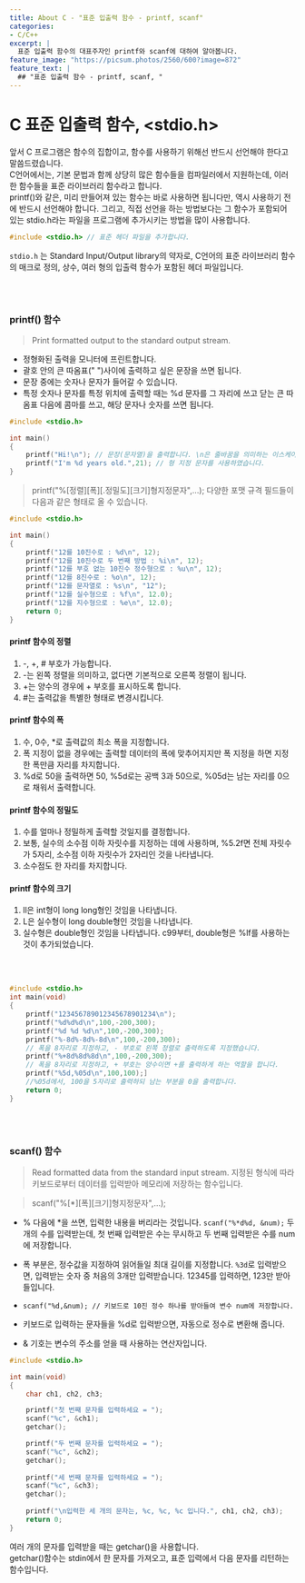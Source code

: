 ```yaml
---
title: About C - "표준 입출력 함수 - printf, scanf"
categories:
- C/C++
excerpt: |
  표준 입출력 함수의 대표주자인 printf와 scanf에 대하여 알아봅니다.
feature_image: "https://picsum.photos/2560/600?image=872"
feature_text: |
  ## "표준 입출력 함수 - printf, scanf, "
---
```

# C 표준 입출력 함수, <stdio.h>
앞서 C 프로그램은 함수의 집합이고, 함수를 사용하기 위해선 반드시 선언해야 한다고 말씀드렸습니다.  
C언어에서는, 기본 문법과 함께 상당히 많은 함수들을 컴파일러에서 지원하는데, 이러한 함수들을 표준 라이브러리 함수라고 합니다.  
printf()와 같은, 미리 만들어져 있는 함수는 바로 사용하면 됩니다만, 역시 사용하기 전에 반드시 선언해야 합니다. 그리고, 직접 선언을 하는 방법보다는 그 함수가 포함되어 있는 stdio.h라는 파일을 프로그램에 추가시키는 방법을 많이 사용합니다.

```c
#include <stdio.h> // 표준 헤더 파일을 추가합니다.
```

```stdio.h``` 는 Standard Input/Output library의 약자로, C언어의 표준 라이브러리 함수의 매크로 정의, 상수, 여러 형의 입출력 함수가 포함된 헤더 파일입니다. 

<br>
<br>

### printf() 함수
>Print formatted output to the standard output stream.

* 정형화된 출력을 모니터에 프린트합니다.
* 괄호 안의 큰 따옴표(" ")사이에 출력하고 싶은 문장을 쓰면 됩니다.
* 문장 중에는 숫자나 문자가 들어갈 수 있습니다.
* 특정 숫자나 문자를 특정 위치에 출력할 때는 %d 문자를 그 자리에 쓰고 닫는 큰 따옴표 다음에 콤마를 쓰고, 해당 문자나 숫자를 쓰면 됩니다.

```c
#include <stdio.h>

int main()
{
    printf("Hi!\n"); // 문장(문자열)을 출력합니다. \n은 줄바꿈을 의미하는 이스케이프 시퀀스입니다.
    printf("I'm %d years old.",21); // 형 지정 문자를 사용하였습니다.
}
```

> printf("%[정렬][폭][.정밀도][크기]형지정문자",…);
다양한 포맷 규격 필드들이 다음과 같은 형태로 올 수 있습니다.

```c
#include <stdio.h>

int main()
{
    printf("12를 10진수로 : %d\n", 12);
    printf("12를 10진수로 두 번째 방법 : %i\n", 12);
    printf("12를 부호 없는 10진수 정수형으로 : %u\n", 12);
    printf("12를 8진수로 : %o\n", 12);
    printf("12를 문자열로 : %s\n", "12");
    printf("12를 실수형으로 : %f\n", 12.0);
    printf("12를 지수형으로 : %e\n", 12.0);
    return 0;
}
```

#### printf 함수의 정렬
1. -, +, # 부호가 가능합니다.
2. -는 왼쪽 정렬을 의미하고, 없다면 기본적으로 오른쪽 정렬이 됩니다.
3. +는 양수의 경우에 + 부호를 표시하도록 합니다.
4. #는 출력값을 특별한 형태로 변경시킵니다.  
  
#### printf 함수의 폭
1. 수, 0수, *로 출력값의 최소 폭을 지정합니다.
2. 폭 지정이 없을 경우에는 출력할 데이터의 폭에 맞추어지지만 폭 지정을 하면 지정한 폭만큼 자리를 차지합니다.
3. %d로 50을 출력하면 50, %5d로는 공백 3과 50으로, %05d는 남는 자리를 0으로 채워서 출력합니다.
  
#### printf 함수의 정밀도
1. 수를 얼마나 정밀하게 출력할 것일지를 결정합니다.
2. 보통, 실수의 소수점 이하 자릿수를 지정하는 데에 사용하며, %5.2f면 전체 자릿수가 5자리, 소수점 이하 자릿수가 2자리인 것을 나타냅니다.
3. 소수점도 한 자리를 차지합니다.
  
#### printf 함수의 크기
1. ll은 int형이 long long형인 것임을 나타냅니다.
2. L은 실수형이 long double형인 것임을 나타냅니다.
3. 실수형은 double형인 것임을 나타냅니다. c99부터, double형은 %lf를 사용하는 것이 추가되었습니다.

<br>
<br>

```c
#include <stdio.h>
int main(void)
{
	printf("123456789012345678901234\n");
	printf("%d%d%d\n",100,-200,300);
	printf("%d %d %d\n",100,-200,300);
	printf("%-8d%-8d%-8d\n",100,-200,300);
	// 폭을 8자리로 지정하고, - 부호로 왼쪽 정렬로 출력하도록 지정했습니다.
	printf("%+8d%8d%8d\n",100,-200,300);
	// 폭을 8자리로 지정하고, + 부호는 양수이면 +를 출력하게 하는 역할을 합니다.
	printf("%5d,%05d\n",100,100);]
	//%05d에서, 100을 5자리로 출력하되 남는 부분을 0을 출력합니다.
	return 0;
}
```

<br>
<br>

### scanf() 함수
>Read formatted data from the standard input stream.
지정된 형식에 따라 키보드로부터 데이터를 입력받아 메모리에 저장하는 함수입니다.
  
>scanf("%[*][폭][크기]형지정문자",…);  
* % 다음에 *을 쓰면, 입력한 내용을 버리라는 것입니다.
```scanf("%*d%d, &num);``` 두 개의 수를 입력받는데, 첫 번째 입력받은 수는 무시하고 두 번째 입력받은 수를 num에 저장합니다.  
* 폭 부분은, 정수값을 지정하여 읽어들일 최대 길이를 지정합니다.
```%3d```로 입력받으면, 입력받는 숫자 중 처음의 3개만 입력받습니다. 12345를 입력하면, 123만 받아들입니다.


* ``` scanf("%d,&num); // 키보드로 10진 정수 하나를 받아들여 변수 num에 저장합니다. ```
* 키보드로 입력하는 문자들을 %d로 입력받으면, 자동으로 정수로 변환해 줍니다.
* & 기호는 변수의 주소를 얻을 때 사용하는 연산자입니다.

```c
#include <stdio.h>

int main(void)
{
	char ch1, ch2, ch3;

	printf("첫 번째 문자를 입력하세요 = ");
	scanf("%c", &ch1);
	getchar();

	printf("두 번째 문자를 입력하세요 = ");
	scanf("%c", &ch2);
	getchar();
	
	printf("세 번째 문자를 입력하세요 = ");
	scanf("%c", &ch3);
	getchar();
	
	printf("\n입력한 세 개의 문자는, %c, %c, %c 입니다.", ch1, ch2, ch3);
	return 0;
}
```
여러 개의 문자를 입력받을 때는 getchar()을 사용합니다.  
getchar()함수는 stdin에서 한 문자를 가져오고, 표준 입력에서 다음 문자를 리턴하는 함수입니다.
